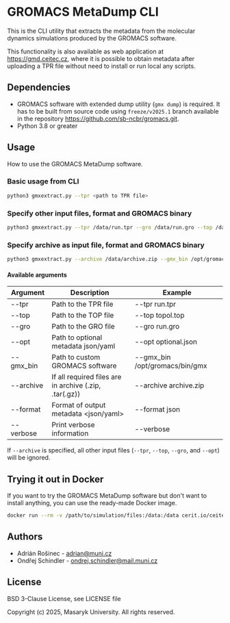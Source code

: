 # GROMACS MetaDump CLI

This is the CLI utility that extracts the metadata from the molecular dynamics simulations produced by the GROMACS software.

This functionality is also available as web application at https://gmd.ceitec.cz, where it is possible to obtain metadata after uploading a TPR file without need to install or run local any scripts.

## Dependencies

- GROMACS software with extended dump utility (`gmx dump`) is required. It has to be built from source code using `freeze/v2025.1` branch available in the repository https://github.com/sb-ncbr/gromacs.git.
- Python 3.8 or greater

## Usage

How to use the GROMACS MetaDump software.

### Basic usage from CLI

```bash
python3 gmxextract.py --tpr <path to TPR file>
```

### Specify other input files, format and GROMACS binary
```bash
python3 gmxextract.py --tpr /data/run.tpr --gro /data/run.gro --top /data/topol.top --opt /data/optional.json --gmx_bin /opt/gromacs2023/bin/gmx --format json
```

### Specify archive as input file, format and GROMACS binary
```bash
python3 gmxextract.py --archive /data/archive.zip --gmx_bin /opt/gromacs2023/bin/gmx --format json
```

#### Available arguments

| Argument      | Description                              | Example                          |
|---------------|------------------------------------------|----------------------------------|
|   --tpr  |   Path to the TPR file                   |  --tpr run.tpr   |
|   --top  |   Path to the TOP file                   |  --top topol.top           |
|   --gro  |   Path to the GRO file                   |  --gro run.gro              |
|   --opt  |  Path to optional metadata json/yaml     |  --opt optional.json                    |
|   --gmx_bin  |  Path to custom GROMACS software     |  --gmx_bin /opt/gromacs/bin/gmx                         |
|   --archive | If all required files are in archive (.zip, .tar(.gz)) | --archive archive.zip  |
|   --format    |   Format of output metadata <json/yaml>  |  --format json                   |
|   --verbose     |    Print verbose information <switch>  |  --verbose                    |

If `--archive` is specified, all other input files (`--tpr`, `--top`, `--gro`, and `--opt`) will be ignored.

## Trying it out in Docker
If you want to try the GROMACS MetaDump software but don't want to install anything, you can use the ready-made Docker image.

```bash
docker run --rm -v /path/to/simulation/files:/data:/data cerit.io/ceitec-biodata-pub/gromacs-metadump-worker python3 gmxextract.py --tpr <path to TPR file>
```

## Authors
- Adrián Rošinec - adrian@muni.cz
- Ondřej Schindler - ondrej.schindler@mail.muni.cz

## License
BSD 3-Clause License, see LICENSE file

Copyright (c) 2025, Masaryk University.
All rights reserved.
